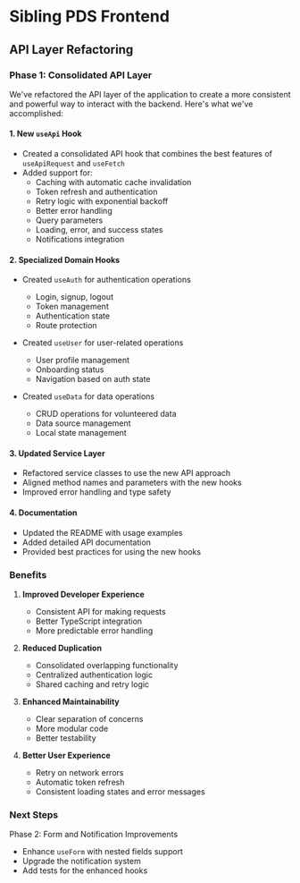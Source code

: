 # Sibling PDS Frontend

## API Layer Refactoring

### Phase 1: Consolidated API Layer

We've refactored the API layer of the application to create a more consistent and powerful way to interact with the backend. Here's what we've accomplished:

#### 1. New `useApi` Hook
- Created a consolidated API hook that combines the best features of `useApiRequest` and `useFetch`
- Added support for:
  - Caching with automatic cache invalidation
  - Token refresh and authentication
  - Retry logic with exponential backoff
  - Better error handling
  - Query parameters
  - Loading, error, and success states
  - Notifications integration

#### 2. Specialized Domain Hooks
- Created `useAuth` for authentication operations
  - Login, signup, logout
  - Token management
  - Authentication state
  - Route protection

- Created `useUser` for user-related operations
  - User profile management
  - Onboarding status
  - Navigation based on auth state

- Created `useData` for data operations
  - CRUD operations for volunteered data
  - Data source management
  - Local state management

#### 3. Updated Service Layer
- Refactored service classes to use the new API approach
- Aligned method names and parameters with the new hooks
- Improved error handling and type safety

#### 4. Documentation
- Updated the README with usage examples
- Added detailed API documentation
- Provided best practices for using the new hooks

### Benefits

1. **Improved Developer Experience**
   - Consistent API for making requests
   - Better TypeScript integration
   - More predictable error handling

2. **Reduced Duplication**
   - Consolidated overlapping functionality
   - Centralized authentication logic
   - Shared caching and retry logic

3. **Enhanced Maintainability**
   - Clear separation of concerns
   - More modular code
   - Better testability

4. **Better User Experience**
   - Retry on network errors
   - Automatic token refresh
   - Consistent loading states and error messages

### Next Steps

Phase 2: Form and Notification Improvements
- Enhance `useForm` with nested fields support
- Upgrade the notification system
- Add tests for the enhanced hooks 